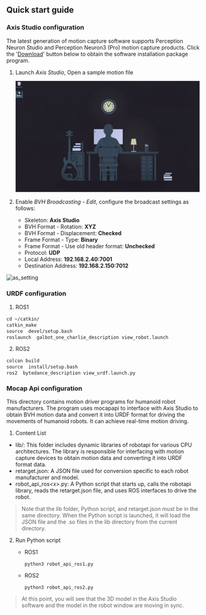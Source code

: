 ## Quick start guide

### Axis Studio configuration

The latest generation of motion capture software supports Perception Neuron Studio and Perception Neuron3 (Pro) motion capture products. Click the '[Download](https://shopcdn.noitom.com.cn/software/9d68e93a50424cac8fbc6d6c9e5bd3da/Axis_Studio_nacs_x64_2_12_13808_2521_20241209183103543.zip)' button below to obtain the software installation package program.

1. Launch *Axis Studio*, Open a sample motion file

   [![img](https://github.com/pnmocap/neuron_mocap_live-c4d/raw/main/resource/launch_axis_studio.gif)](https://github.com/pnmocap/neuron_mocap_live-c4d/blob/main/resource/launch_axis_studio.gif)

2. Enable *BVH Broadcasting - Edit*, configure the broadcast settings as follows:

   - Skeleton: **Axis Studio**
   - BVH Format - Rotation: **XYZ**
   - BVH Format - Displacement: **Checked**
   - Frame Format - Type: **Binary**
   - Frame Format - Use old header format: **Unchecked**
   - Protocol: **UDP**
   - Local Address: **192.168.2.40:7001**
   - Destination Address: **192.168.2.150:7012**

   

![as_setting](E:\2024Work\ros\mocap_ros\img\as_setting.png)

### URDF configuration

1. ROS1

~~~
cd ~/catkin/
catkin_make
source  devel/setup.bash
roslaunch  galbot_one_charlie_description view_robot.launch
~~~





2. ROS2

~~~
colcon build
source  install/setup.bash
ros2  bytedance_description view_urdf.launch.py
~~~





### Mocap Api  configuration

This directory contains motion driver programs for humanoid robot manufacturers. The program uses mocapapi to interface with Axis Studio to obtain BVH motion data and convert it into URDF format for driving the movements of humanoid robots. It can achieve real-time motion driving.

1. Content List

- lib/: This folder includes dynamic libraries of robotapi for various CPU architectures. The library is responsible for interfacing with motion capture devices to obtain motion data and converting it into URDF format data.
- retarget.json: A JSON file used for conversion specific to each robot manufacturer and model.
- robot_api_ros\<x\>.py: A Python script that starts up, calls the robotapi library, reads the retarget.json file, and uses ROS interfaces to drive the robot.

>Note that the lib folder, Python script, and retarget.json must be in the same directory. When the Python script is launched, it will load the JSON file and the .so files in the lib directory from the current directory.

2. Run Python script

   - ROS1

     ~~~
     python3 robot_api_ros1.py
     ~~~

   - ROS2

     ~~~
     python3 robot_api_ros2.py
     ~~~

> At this point, you will see that the 3D model in the Axis Studio software and the model in the robot window are moving in sync.

